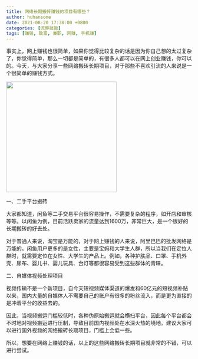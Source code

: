 ```yaml
---
title: 网络长期搬砖赚钱的项目有哪些？
author: huhansome
date: 2021-08-20 17:38:00 +0800
categories: [流弊技能]
tags: [赚钱, 致富, 兼职, 网赚, 手机赚]
---
```



事实上，网上赚钱也很简单，如果你觉得比较复杂的话是因为你自己想的太过复杂了，你觉得简单，那么一切都是简单的，有很多人都可以在网上创业赚钱，你可以的。今天，与大家分享一些网络搬砖长期项目，对于那些不喜欢引流的人来说是一个很简单的赚钱方式。

<img src="http://www.jinduoxia.com.cn/d/file/2020-01-28/48712a83b4e954f7d784f84647e5d232.jpg" style="width: 300px; height: 300px;"/>

一、二手平台搬砖

大家都知道，闲鱼等二手交易平台很容易操作，不需要复杂的程序，如开店和审核等等。以闲鱼为例，目前活跃卖家的流量达到1600万，非常巨大，是一个很好的长期搬砖的好去处。

对于普通人来说，淘宝是万能的，对于网上赚钱的人来说，阿里巴巴的批发网络是万能的。闲鱼用户更多的是女性，主要是宝妈和大学生人群，所以当我们在定位人群时，就需要定位在女性、大学生的产品上。例如，各种护肤品、口罩、手机外壳、尿布、婴儿书、婴儿玩具、台灯等都很容易受到这些群体的青睐。

二、自媒体视频处理项目

视频传输不是一个新项目，自今天短视频媒体渠道的爆发和60亿元的短视频补贴以来，国内大量的自媒体人不需要自己的账户有很多的粉丝流入，而是更为直接的是冲着平台的收益去的。

因此，当视频搬运门槛较低时，各种伪原始搬运就会横扫平台，因此每个平台都会不时地对视频搬运进行压制，导致目前国内视频处在水深火热的境地。建议大家可以进行国外视频的网络搬砖长期项目，门槛上会低一些。

所以，想要在网络上赚钱的话，以上的这些网络搬砖长期项目就非常的不错，可以进行尝试。